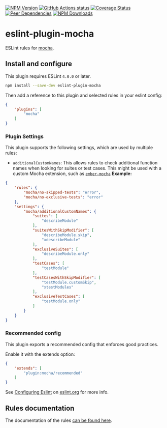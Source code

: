 [![NPM Version](https://img.shields.io/npm/v/eslint-plugin-mocha.svg?style=flat)](https://www.npmjs.org/package/eslint-plugin-mocha)
[![GitHub Actions status](https://github.com/lo1tuma/eslint-plugin-mocha/workflows/CI/badge.svg)](https://github.com/lo1tuma/eslint-plugin-mocha/actions)
[![Coverage Status](https://img.shields.io/coveralls/lo1tuma/eslint-plugin-mocha/master.svg?style=flat)](https://coveralls.io/r/lo1tuma/eslint-plugin-mocha)
[![Peer Dependencies](http://img.shields.io/david/peer/lo1tuma/eslint-plugin-mocha.svg?style=flat)](https://david-dm.org/lo1tuma/eslint-plugin-mocha#info=peerDependencies&view=table)
[![NPM Downloads](https://img.shields.io/npm/dm/eslint-plugin-mocha.svg?style=flat)](https://www.npmjs.org/package/eslint-plugin-mocha)

# eslint-plugin-mocha

ESLint rules for [mocha](http://mochajs.org/).

## Install and configure

This plugin requires ESLint `4.0.0` or later.

```bash
npm install --save-dev eslint-plugin-mocha
```

Then add a reference to this plugin and selected rules in your eslint config:

```json
{
    "plugins": [
        "mocha"
    ]
}
```

### Plugin Settings

This plugin supports the following settings, which are used by multiple rules:

* `additionalCustomNames`: This allows rules to check additional function names when looking for suites or test cases. This might be used with a custom Mocha extension, such as [`ember-mocha`](https://github.com/switchfly/ember-mocha)
**Example:**

```json
{
    "rules": {
        "mocha/no-skipped-tests": "error",
        "mocha/no-exclusive-tests": "error"
    },
    "settings": {
        "mocha/additionalCustomNames": {
            "suites": [
                "describeModule"
            ],
            "suitesWithSkipModifier": [
                "describeModule.skip",
                "xdescribeModule"
            ],
            "exclusiveSuites": [
                "describeModule.only"
            ],
            "testCases": [
                "testModule"
            ],
            "testCasesWithSkipModifier": [
                "testModule.customSkip",
                "xtestModules"
            ],
            "exclusiveTestCases": [
                "testModule.only"
            ]
        }
    }
}
```

### Recommended config

This plugin exports a recommended config that enforces good practices.

Enable it with the extends option:

```json
{
    "extends": [
        "plugin:mocha/recommended"
    ]
}
```

See [Configuring Eslint](http://eslint.org/docs/user-guide/configuring) on [eslint.org](http://eslint.org) for more info.

## Rules documentation

The documentation of the rules [can be found here](docs/rules).
